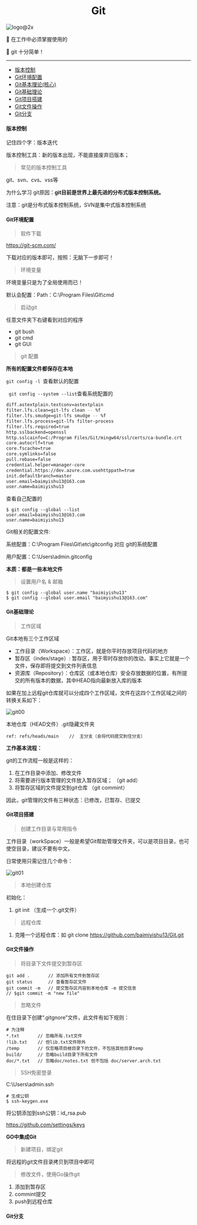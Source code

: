 <h1 align=center>Git</h1>

 ![logo@2x](/images/logo%402x.png)

:tada: 在工作中必须掌握使用的

:trident: git 十分简单！

---

- [版本控制](#版本控制)
- [Git环境配置](Git环境配置)
- [Git基本理论(核心)](Git基本理论(核心))
- [Git基础理论](Git基础理论)
- [Git项目搭建](Git项目搭建)
- [Git文件操作](Git文件操作)
- [Git分支](Git分支)

#### 版本控制

记住四个字：版本迭代

版本控制工具：新的版本出现，不能直接废弃旧版本；

> 常见的版本控制工具

git、svn、cvs、vss等

为什么学习 git原因：**git目前是世界上最先进的分布式版本控制系统。**

注意：git是分布式版本控制系统，SVN是集中式版本控制系统

#### Git环境配置

> 软件下载

https://git-scm.com/

下载对应的版本即可，按照：无脑下一步即可！

> 环境变量

环境变量只是为了全局使用而已！

默认会配置：Path：C:\Program Files\Git\cmd

> 启动git

任意文件夹下右键看到对应的程序

+ git bush
+ git cmd
+ git GUI

> git 配置

**所有的配置文件都保存在本地**

 `git config -l `查看默认的配置

` git config --system --list`查看系统配置的

```sh
diff.astextplain.textconv=astextplain
filter.lfs.clean=git-lfs clean -- %f
filter.lfs.smudge=git-lfs smudge -- %f
filter.lfs.process=git-lfs filter-process
filter.lfs.required=true
http.sslbackend=openssl
http.sslcainfo=C:/Program Files/Git/mingw64/ssl/certs/ca-bundle.crt
core.autocrlf=true
core.fscache=true
core.symlinks=false
pull.rebase=false
credential.helper=manager-core
credential.https://dev.azure.com.usehttppath=true
init.defaultbranch=master
user.email=baimyishu13@163.com
user.name=baimiyishu13
```

查看自己配置的

```SH
$ git config --global --list
user.email=baimyishu13@163.com
user.name=baimiyishu13
```

Git相关的配置文件:

系统配置：‪C:\Program Files\Git\etc\gitconfig	对应 git的系统配置

用户配置：‪C:\Users\admin\.gitconfig

**本质：都是一些本地文件**



> 设置用户名 & 邮箱

```SH
$ git config --global user.name "baimiyishu13"
$ git config --global user.email "baimyishu13@163.com"
```



#### Git基础理论

> 工作区域

Git本地有三个工作区域

+ 工作目录（Workspace）：工作区，就是你平时存放项目代码的地方
+ 暂存区（index/stage）: 暂存区，用于零时存放你的改动，事实上它就是一个文件，保存即将提交到文件列表信息
+ 资源库（Repository）：仓库区（或本地仓库）安全存放数据的位置，有所提交的所有版本的数据，其中HEAD指向最新放入库的版本

如果在加上远程git仓库就可以分成四个工作区域，文件在这四个工作区域之间的转换关系如下：

![git00](/images/image-20221114181426826.png)

本地仓库（HEAD文件）.git隐藏文件夹

```
ref: refs/heads/main	//  主分支（会将代码提交到住分支）
```



**工作基本流程：**

git的工作流程一般是这样的：

1. 在工作目录中添加、修改文件
2. 将需要进行版本管理的文件放入暂存区域；   （git add）
3. 将暂存区域的文件提交到git仓库                      （git commint）

因此，git管理的文件有三种状态：已修改，已暂存、已提交



#### Git项目搭建

> 创建工作目录与常用指令

工作目录（workSpace）一般是希望Git帮助管理文件夹，可以是项目目录，也可使空目录，建议不要有中文。

日常使用只需记住几个命令：

![git01](/images/image-20221114175940379.png)

> 本地创建仓库

初始化：

1. git init （生成一个.git文件）

> 远程仓库

1. 克隆一个远程仓库：如 git clone https://github.com/baimiyishu13/Git.git



#### Git文件操作

> 将目录下文件提交到暂存区

```
git add .		// 添加所有文件到暂存区
git status		// 查看暂存区文件
git commit -m	// 提交暂存区内容到本地仓库 -m 提交信息
// $git commit -m "new file"

```

> 忽略文件

在住目录下创建“.gitgnore”文件，此文件有如下规则：

```SH
# 为注释
*.txt		// 忽略所有.txt文件
!lib.txt	// 但lib.txt文件除外
/temp		// 仅忽略项目根目录下的文件，不包括其他目录temp
build/		// 忽略build目录下所有文件
doc/*.txt   // 忽略doc/notes.txt 但不包括 doc/server.arch.txt
```

> SSH免密登录

C:\Users\admin\.ssh

```
# 生成公钥
$ ssh-keygen.exe
```

将公钥添加到ssh公钥：id_rsa.pub

https://github.com/settings/keys



**GO中集成Git**

> 新建项目，绑定git 

将远程的git文件目录拷贝到项目中即可

> 修改文件，使用Go操作git

1. 添加到暂存区
2. commint提交
3. push到远程仓库



#### Git分支

